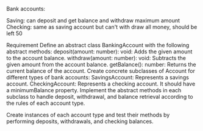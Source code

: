 Bank accounts:

Saving: can deposit and get balance and withdraw maximum amount
Checking: same as saving account but can't with draw all money, should be left 50

Requirement
Define an abstract class BankingAccount with the following abstract methods:
deposit(amount: number): void: Adds the given amount to the account balance.
withdraw(amount: number): void: Subtracts the given amount from the account balance.
getBalance(): number: Returns the current balance of the account.
Create concrete subclasses of Account for different types of bank accounts:
SavingsAccount: Represents a savings account.
CheckingAccount: Represents a checking account. It should have a minimumBalance property.
Implement the abstract methods in each subclass to handle deposit, withdrawal, and balance retrieval according to the rules of each account type.

Create instances of each account type and test their methods by performing deposits, withdrawals, and checking balances.